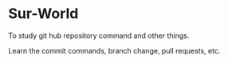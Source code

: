 # Sur-World
To study git hub repository command and other things.

Learn the commit commands, branch change, pull requests, etc.
